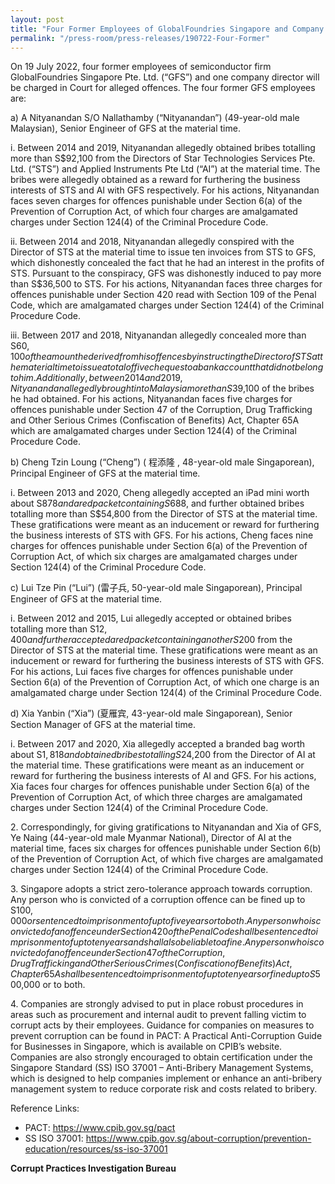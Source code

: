 ```yaml
---
layout: post
title: "Four Former Employees of GlobalFoundries Singapore and Company Director Charged for Alleged Offences"
permalink: "/press-room/press-releases/190722-Four-Former"
---
```

On 19 July 2022, four former employees of semiconductor firm GlobalFoundries Singapore Pte. Ltd. (“GFS”) and one company director will be charged in Court for alleged
offences. The four former GFS employees are:

a) A Nityanandan S/O Nallathamby (“Nityanandan”) (49-year-old male Malaysian), Senior Engineer of GFS at the material time.

i. Between 2014 and 2019, Nityanandan allegedly obtained bribes totalling more than S$92,100 from the Directors of Star Technologies Services Pte. Ltd. (“STS”) and Applied Instruments Pte Ltd (“AI”) at the material time. The bribes were allegedly obtained as a reward for furthering the business interests of STS and AI with GFS respectively. For his actions, Nityanandan faces seven charges for offences punishable under Section 6(a) of the Prevention of Corruption Act, of which four charges are amalgamated charges under Section 124(4) of the Criminal Procedure Code.

ii. Between 2014 and 2018, Nityanandan allegedly conspired with the Director of STS at the material time to issue ten invoices from STS to GFS, which dishonestly concealed the fact that he had an interest in the profits of STS. Pursuant to the conspiracy, GFS was dishonestly induced to pay more than S$36,500 to STS. For his actions, Nityanandan faces three charges for offences punishable under Section 420 read with Section 109 of the Penal Code, which are amalgamated charges under Section 124(4) of the Criminal Procedure Code.

iii. Between 2017 and 2018, Nityanandan allegedly concealed more than S$60,100 of the amount he derived from his offences by instructing the Director of STS at the material time to issue a total of five cheques to a bank account that did not belong to him. Additionally, between 2014 and 2019, Nityanandan allegedly brought into Malaysia more than S$39,100 of the bribes he had obtained. For his actions, Nityanandan faces five charges for offences punishable under Section 47 of the Corruption, Drug Trafficking and Other Serious Crimes (Confiscation of Benefits) Act, Chapter 65A which are amalgamated charges under Section 124(4) of the Criminal Procedure Code.

b) Cheng Tzin Loung (“Cheng”) ( 程添隆 , 48-year-old male Singaporean), Principal Engineer of GFS at the material time.

i. Between 2013 and 2020, Cheng allegedly accepted an iPad mini worth about S$878 and a red packet containing S$688, and further obtained bribes totalling more than S$54,800 from the Director of STS at the material time. These gratifications were meant as an inducement or reward for furthering the business interests of STS with GFS. For his actions, Cheng faces nine charges for offences punishable under Section 6(a) of the Prevention of Corruption Act, of which six charges are amalgamated charges under Section 124(4) of the Criminal Procedure Code.

c) Lui Tze Pin (“Lui”) (雷子兵, 50-year-old male Singaporean), Principal Engineer of GFS at the material time.

i. Between 2012 and 2015, Lui allegedly accepted or obtained bribes totalling more than S$12,400 and further accepted a red packet containing another S$200 from the Director of STS at the material time. These gratifications were meant as an inducement or reward for furthering the business interests of STS with GFS. For his actions, Lui faces five charges for offences punishable under Section 6(a) of the Prevention of Corruption Act, of which one charge is an amalgamated charge under Section 124(4) of the Criminal Procedure Code.

d) Xia Yanbin (“Xia”) (夏雁宾, 43-year-old male Singaporean), Senior Section Manager of GFS at the material time.

i. Between 2017 and 2020, Xia allegedly accepted a branded bag worth about S$1,818 and obtained bribes totalling S$24,200 from the Director of AI at the material time. These gratifications were meant as an inducement or reward for furthering the business interests of AI and GFS. For his actions, Xia faces four charges for offences punishable under Section 6(a) of the Prevention of Corruption Act, of which three charges are amalgamated charges under Section 124(4) of the Criminal Procedure Code.

2\. Correspondingly, for giving gratifications to Nityanandan and Xia of GFS, Ye Naing (44-year-old male Myanmar National), Director of AI at the material time, faces six charges for offences punishable under Section 6(b) of the Prevention of Corruption Act, of which five charges are amalgamated charges under Section 124(4) of the Criminal Procedure Code.

3\. Singapore adopts a strict zero-tolerance approach towards corruption. Any person who is convicted of a corruption offence can be fined up to S$100,000 or sentenced to imprisonment of up to five years or to both. Any person who is convicted of an offence under Section 420 of the Penal Code shall be sentenced to imprisonment of up to ten years and shall also be liable to a fine. Any person who is convicted of an offence under Section 47 of the Corruption, Drug Trafficking and Other Serious Crimes (Confiscation of Benefits) Act, Chapter 65A shall be sentenced to imprisonment of up to ten years or fined up to S$500,000 or to both.

4\. Companies are strongly advised to put in place robust procedures in areas such as procurement and internal audit to prevent falling victim to corrupt acts by their employees. Guidance for companies on measures to prevent corruption can be found in PACT: A Practical Anti-Corruption Guide for Businesses in Singapore, which is available on CPIB’s website. Companies are also strongly encouraged to obtain certification under the Singapore Standard (SS) ISO 37001 – Anti-Bribery Management Systems, which is designed to help companies implement or enhance an anti-bribery management system to reduce corporate risk and costs related to bribery.

Reference Links:

* PACT: <a href="https://www.cpib.gov.sg/pact">https://www.cpib.gov.sg/pact</a><br />
* SS ISO 37001: <a href="https://www.cpib.gov.sg/about-corruption/prevention-education/resources/ss-iso-37001">https://www.cpib.gov.sg/about-corruption/prevention-education/resources/ss-iso-37001</a>

**Corrupt Practices Investigation Bureau**
